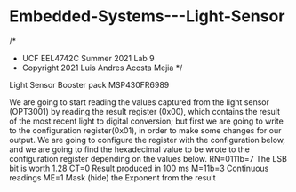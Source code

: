 # Embedded-Systems---Light-Sensor
/*
 *  UCF EEL4742C Summer 2021 Lab 9
 *  Copyright 2021 Luis Andres Acosta Mejia
 */

Light Sensor Booster pack MSP430FR6989

We are going to start reading the values captured from the light sensor (OPT3001) by reading the result register (0x00), which contains the result of the most recent light to digital conversion; but first we are going to write to the configuration register(0x01), in order to make some changes for our output. We are going to configure the register with the configuration below, and we are going to find the hexadecimal value to be wrote to the configuration register depending on the values below.
RN=0111b=7 The LSB bit is worth 1.28 
CT=0 Result produced in 100 ms
 M=11b=3 Continuous readings 
ME=1 Mask (hide) the Exponent from the result
